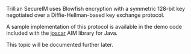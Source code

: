 Trillian SecureIM uses Blowfish encryption with a symmetric 128-bit key negotiated over a Diffie-Hellman-based key exchange protocol.

A sample implementation of this protocol is available in the demo code included with the [joscar](http://joust.kano.net/joscar/) AIM library for Java.

This topic will be documented further later.